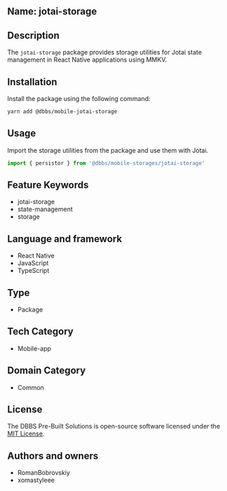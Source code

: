## Name: jotai-storage

## Description

The `jotai-storage` package provides storage utilities for Jotai state management in React Native applications using MMKV.

## Installation

Install the package using the following command:

```bash
yarn add @dbbs/mobile-jotai-storage
```

## Usage

Import the storage utilities from the package and use them with Jotai.

```typescript
import { persistor } from '@dbbs/mobile-storages/jotai-storage'
```

## Feature Keywords

- jotai-storage
- state-management
- storage

## Language and framework

- React Native
- JavaScript
- TypeScript

## Type

- Package

## Tech Category

- Mobile-app

## Domain Category

- Common

## License

The DBBS Pre-Built Solutions is open-source software licensed under the [MIT License](LICENSE).

## Authors and owners

- RomanBobrovskiy
- xomastyleee
